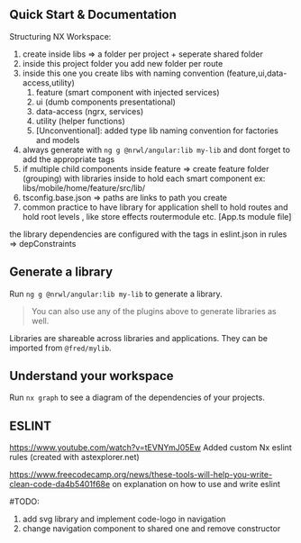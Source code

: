 ## Quick Start & Documentation

Structuring NX Workspace:

1. create inside libs => a folder per project + seperate shared folder
2. inside this project folder you add new folder per route
3. inside this one you create libs with naming convention (feature,ui,data-access,utility)
   1. feature (smart component with injected services)
   2. ui (dumb components presentational)
   3. data-access (ngrx, services)
   4. utility (helper functions)
   5. [Unconventional]: added type lib naming convention for factories and models
4. always generate with `ng g @nrwl/angular:lib my-lib` and dont forget to add the appropriate tags
5. if multiple child components inside feature => create feature folder (grouping) with libraries inside to hold each smart component
   ex: libs/mobile/home/feature/src/lib/
6. tsconfig.base.json => paths are links to path you create
7. common practice to have library for application shell to hold routes and hold root levels , like store effects routermodule etc. [App.ts module file]

the library dependencies are configured with the tags in eslint.json in rules => depConstraints

## Generate a library

Run `ng g @nrwl/angular:lib my-lib` to generate a library.

> You can also use any of the plugins above to generate libraries as well.

Libraries are shareable across libraries and applications. They can be imported from `@fred/mylib`.

## Understand your workspace

Run `nx graph` to see a diagram of the dependencies of your projects.

## ESLINT

https://www.youtube.com/watch?v=tEVNYmJ05Ew
Added custom Nx eslint rules (created with astexplorer.net)

https://www.freecodecamp.org/news/these-tools-will-help-you-write-clean-code-da4b5401f68e
on explanation on how to use and write eslint

#TODO:

1. add svg library and implement code-logo in navigation
2. change navigation component to shared one and remove constructor
